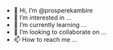 - 👋 Hi, I’m @prosperekambire
- 👀 I’m interested in ...
- 🌱 I’m currently learning ...
- 💞️ I’m looking to collaborate on ...
- 📫 How to reach me ...

<!---
prosperekambire/prosperekambire is a ✨ special ✨ repository because its `README.md` (this file) appears on your GitHub profile.
You can click the Preview link to take a look at your changes.
--->

